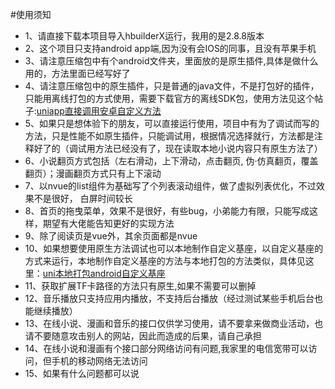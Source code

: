 #使用须知

* 1、请直接下载本项目导入hbuilderX运行，我用的是2.8.8版本
* 2、这个项目只支持android app端,因为没有会IOS的同事，且没有苹果手机
* 3、请注意压缩包中有个android文件夹，里面放的是原生插件,具体是做什么用的，方法里面已经写好了
* 4、请注意压缩包中的原生插件，只是普通的java文件，不是打包好的插件，只能用离线打包的方式使用，需要下载官方的离线SDK包，使用方法见这个帖子:[uniapp直接调用安卓自定义方法](https://ask.dcloud.net.cn/article/36065)
* 5、如果只是想体验下的朋友，可以直接运行使用，项目中有为了调试而写的方法，只是性能不如原生插件，只能调试用，根据情况选择就行，方法都是注释好了的（调试用方法已经没有了，现在读取本地小说内容只有原生方法了）
* 6、小说翻页方式包括（左右滑动，上下滑动，点击翻页, 伪·仿真翻页，覆盖翻页）；漫画翻页方式只有上下滚动
* 7、以nvue的list组件为基础写了个列表滚动组件，做了虚拟列表优化，不过效果不是很好， 白屏时间较长
* 8、首页的拖曳菜单，效果不是很好，有些bug，小弟能力有限，只能写成这样，期望有大佬能告知更好的实现方法
* 9、除了阅读页是vue外，其余页面都是nvue
* 10、如果想要使用原生方法调试也可以本地制作自定义基座，以自定义基座的方式来运行，本地制作自定义基座的方法与本地打包的方法类似，具体见这里：[uni本地打包android自定义基座](https://www.cnblogs.com/fdxjava/articles/13354591.html)
* 11、获取扩展TF卡路径的方法只有原生,如果不需要可以删掉
* 12、音乐播放只支持应用内播放，不支持后台播放（经过测试某些手机后台也能继续播放）
* 13、在线小说、漫画和音乐的接口仅供学习使用，请不要拿来做商业活动，也请不要随意攻击别人的网站，因此而造成的后果，请自己承担
* 14、在线小说和漫画有个接口部分网络访问有问题,我家里的电信宽带可以访问，但手机的移动网络无法访问
* 15、如果有什么问题都可以说